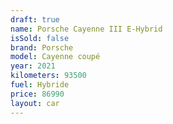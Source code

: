 ```yaml
---
draft: true
name: Porsche Cayenne III E-Hybrid
isSold: false
brand: Porsche
model: Cayenne coupé
year: 2021
kilometers: 93500
fuel: Hybride
price: 86990
layout: car
---
```


